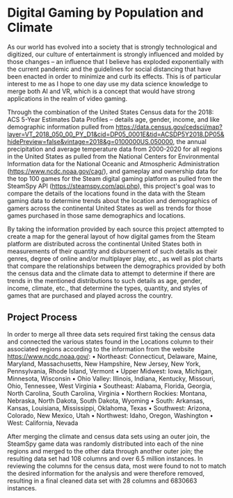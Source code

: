 # Digital Gaming by Population and Climate
As our world has evolved into a society that is strongly technological and digitized, our culture of entertainment is strongly influenced and molded by those changes – an influence that I believe has exploded exponentially with the current pandemic and the guidelines for social distancing that have been enacted in order to minimize and curb its effects.  This is of particular interest to me as I hope to one day use my data science knowledge to merge both AI and VR, which is a concept that would have strong applications in the realm of video gaming.

Through the combination of the United States Census data for the 2018: ACS 5-Year Estimates Data Profiles – details age, gender, income, and like demographic information pulled from https://data.census.gov/cedsci/map?layer=VT_2018_050_00_PY_D1&cid=DP05_0001E&tid=ACSDP5Y2018.DP05&hidePreview=false&vintage=2018&g=0100000US.050000, the annual precipitation and average temperature data from 2000-2020 for all regions in the United States as pulled from the National Centers for Environmental Information data for the National Oceanic and Atmospheric Administration (https://www.ncdc.noaa.gov/cag/), and gameplay and ownership data for the top 100 games for the Steam digital gaming platform as pulled from the SteamSpy API (https://steamspy.com/api.php), this project's goal was to compare the details of the locations found in the data with the Steam gaming data to determine trends about the location and demographics of gamers across the continental United States as well as trends for those games purchased in those same demographics and locations.

By taking the information provided by each source this project attempted to create a map for the general layout of how digital games from the Steam platform are distributed across the continental United States both in measurements of their quantity and disbursement of such details as their genres, degree of online and/or multiplayer play, etc., as well as plot charts that compare the relationships between the demographics provided by both the census data and the climate data to attempt to determine if there are trends in the mentioned distributions to such details as age, gender, income, climate, etc., that determine the types, quantity, and styles of games that are purchased and played across the country.

## Project Process
In order to  merge all three data sets required first taking the census data and connected the various states found in the Locations column to their associated regions according to the information from the website https://www.ncdc.noaa.gov/:
• Northeast: Connecticut, Delaware, Maine, Maryland, Massachusetts, New Hampshire, New Jersey, New York, Pennsylvania, Rhode Island, Vermont
• Upper Midwest: Iowa, Michigan, Minnesota, Wisconsin
• Ohio Valley: Illinois, Indiana, Kentucky, Missouri, Ohio, Tennessee, West Virginia
• Southeast: Alabama, Florida, Georgia, North Carolina, South Carolina, Virginia
• Northern Rockies: Montana, Nebraska, North Dakota, South Dakota, Wyoming
• South: Arkansas, Kansas, Louisiana, Mississippi, Oklahoma, Texas
• Southwest: Arizona, Colorado, New Mexico, Utah
• Northwest: Idaho, Oregon, Washington
• West: California, Nevada

After merging the climate and census data sets using an outer join, the SteamSpy game data was randomly distributed into each of the nine regions and merged to the other data through another outer join; the resulting data set had 108 columns and over 6.5 million instances.  In reviewing the columns for the census data, most were found to not to match the desired information for the analysis and were therefore removed, resulting in a final cleaned data set with 28 columns and 6830663 instances.
